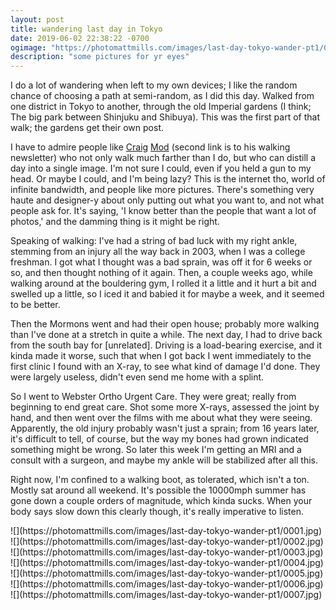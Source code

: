 ```yaml
---
layout: post
title: wandering last day in Tokyo
date: 2019-06-02 22:38:22 -0700
ogimage: "https://photomattmills.com/images/last-day-tokyo-wander-pt1/0006.jpg"
description: "some pictures for yr eyes"
---
```


I do a lot of wandering when left to my own devices; I like the random chance of choosing a path at semi-random, as I did this day. Walked from one district in Tokyo to another, through the old Imperial gardens (I think; The big park between Shinjuku and Shibuya). This was the first part of that walk; the gardens get their own post.

I have to admire people like [Craig](https://craigmod.com/essays/sms_publishing/) [Mod](https://craigmod.com/ridgeline/) (second link is to his walking newsletter) who not only walk much farther than I do, but who can distill a day into a single image. I'm not sure I could, even if you held a gun to my head. Or maybe I could, and I'm being lazy? This is the internet tho, world of infinite bandwidth, and people like more pictures. There's something very haute and designer-y about only putting out what you want to, and not what people ask for. It's saying, 'I know better than the people that want a lot of photos,' and the damming thing is it might be right.

Speaking of walking: I've had a string of bad luck with my right ankle, stemming from an injury all the way back in 2003, when I was a college freshman. I got what I thought was a bad sprain, was off it for 6 weeks or so, and then thought nothing of it again. Then, a couple weeks ago, while walking around at the bouldering gym, I rolled it a little and it hurt a bit and swelled up a little, so I iced it and babied it for maybe a week, and it seemed to be better.

Then the Mormons went and had their open house; probably more walking than I've done at a stretch in quite a while. The next day, I had to drive back from the south bay for [unrelated]. Driving is a load-bearing exercise, and it kinda made it worse, such that when I got back I went immediately to the first clinic I found with an X-ray, to see what kind of damage I'd done. They were largely useless, didn't even send me home with a splint.

So I went to Webster Ortho Urgent Care. They were great; really from beginning to end great care. Shot some more X-rays, assessed the joint by hand, and then went over the films with me about what they were seeing. Apparently, the old injury probably wasn't just a sprain; from 16 years later, it's difficult to tell, of course, but the way my bones had grown indicated something might be wrong. So later this week I'm getting an MRI and a consult with a surgeon, and maybe my ankle will be stabilized after all this.

Right now, I'm confined to a walking boot, as tolerated, which isn't a ton. Mostly sat around all weekend. It's possible the 10000mph summer has gone down a couple orders of magnitude, which kinda sucks. When your body says slow down this clearly though, it's really imperative to listen. 

<span style="display:block;" class="center">
  ![](https://photomattmills.com/images/last-day-tokyo-wander-pt1/0001.jpg)
<span class="caption"></span>
![](https://photomattmills.com/images/last-day-tokyo-wander-pt1/0002.jpg)
<span class="caption"></span>
![](https://photomattmills.com/images/last-day-tokyo-wander-pt1/0003.jpg)
<span class="caption"></span>
![](https://photomattmills.com/images/last-day-tokyo-wander-pt1/0004.jpg)
<span class="caption"></span>
![](https://photomattmills.com/images/last-day-tokyo-wander-pt1/0005.jpg)
<span class="caption"></span>
![](https://photomattmills.com/images/last-day-tokyo-wander-pt1/0006.jpg)
<span class="caption"></span>
![](https://photomattmills.com/images/last-day-tokyo-wander-pt1/0007.jpg)
<span class="caption"></span>
</span>
